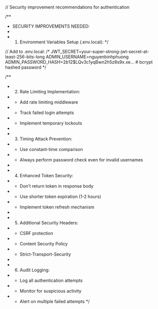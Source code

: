 // Security improvement recommendations for authentication

/**
 * SECURITY IMPROVEMENTS NEEDED:
 * 
 * 1. Environment Variables Setup (.env.local):
 */

// Add to .env.local:
/*
JWT_SECRET=your-super-strong-jwt-secret-at-least-256-bits-long
ADMIN_USERNAME=nguyenbinhphuong
ADMIN_PASSWORD_HASH=$2b$12$LQv3c1yqBwn2h5z8s9x.xe...  # bcrypt hashed password
*/

/**
 * 2. Rate Limiting Implementation:
 * - Add rate limiting middleware
 * - Track failed login attempts
 * - Implement temporary lockouts
 * 
 * 3. Timing Attack Prevention:
 * - Use constant-time comparison
 * - Always perform password check even for invalid usernames
 * 
 * 4. Enhanced Token Security:
 * - Don't return token in response body
 * - Use shorter token expiration (1-2 hours)
 * - Implement token refresh mechanism
 * 
 * 5. Additional Security Headers:
 * - CSRF protection
 * - Content Security Policy
 * - Strict-Transport-Security
 * 
 * 6. Audit Logging:
 * - Log all authentication attempts
 * - Monitor for suspicious activity
 * - Alert on multiple failed attempts
 */
